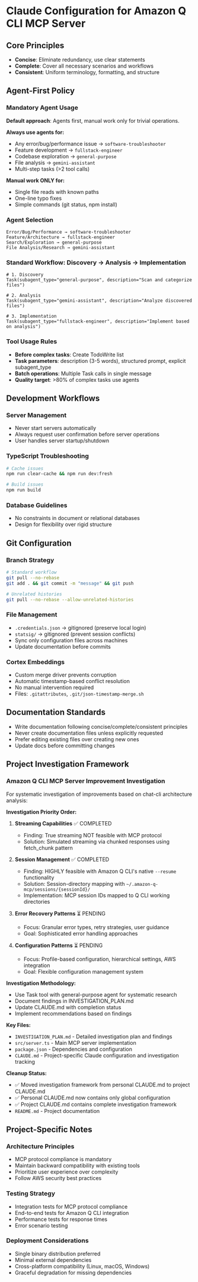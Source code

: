 # Claude Configuration for Amazon Q CLI MCP Server

## Core Principles
- **Concise**: Eliminate redundancy, use clear statements
- **Complete**: Cover all necessary scenarios and workflows  
- **Consistent**: Uniform terminology, formatting, and structure

## Agent-First Policy

### Mandatory Agent Usage
**Default approach**: Agents first, manual work only for trivial operations.

**Always use agents for:**
- Any error/bug/performance issue → `software-troubleshooter`
- Feature development → `fullstack-engineer`
- Codebase exploration → `general-purpose`
- File analysis → `gemini-assistant`
- Multi-step tasks (>2 tool calls)

**Manual work ONLY for:**
- Single file reads with known paths
- One-line typo fixes
- Simple commands (git status, npm install)

### Agent Selection
```
Error/Bug/Performance → software-troubleshooter
Feature/Architecture → fullstack-engineer  
Search/Exploration → general-purpose
File Analysis/Research → gemini-assistant
```

### Standard Workflow: Discovery → Analysis → Implementation
```
# 1. Discovery
Task(subagent_type="general-purpose", description="Scan and categorize files")

# 2. Analysis  
Task(subagent_type="gemini-assistant", description="Analyze discovered files")

# 3. Implementation
Task(subagent_type="fullstack-engineer", description="Implement based on analysis")
```

### Tool Usage Rules
- **Before complex tasks**: Create TodoWrite list
- **Task parameters**: description (3-5 words), structured prompt, explicit subagent_type
- **Batch operations**: Multiple Task calls in single message
- **Quality target**: >80% of complex tasks use agents

## Development Workflows

### Server Management
- Never start servers automatically
- Always request user confirmation before server operations
- User handles server startup/shutdown

### TypeScript Troubleshooting
```bash
# Cache issues
npm run clear-cache && npm run dev:fresh

# Build issues  
npm run build
```

### Database Guidelines
- No constraints in document or relational databases
- Design for flexibility over rigid structure

## Git Configuration

### Branch Strategy
```bash
# Standard workflow
git pull --no-rebase
git add . && git commit -m "message" && git push

# Unrelated histories
git pull --no-rebase --allow-unrelated-histories
```

### File Management
- `.credentials.json` → gitignored (preserve local login)
- `statsig/` → gitignored (prevent session conflicts)
- Sync only configuration files across machines
- Update documentation before commits

### Cortex Embeddings
- Custom merge driver prevents corruption
- Automatic timestamp-based conflict resolution
- No manual intervention required
- Files: `.gitattributes`, `.git/json-timestamp-merge.sh`

## Documentation Standards
- Write documentation following concise/complete/consistent principles
- Never create documentation files unless explicitly requested
- Prefer editing existing files over creating new ones
- Update docs before committing changes

## Project Investigation Framework

### Amazon Q CLI MCP Server Improvement Investigation
For systematic investigation of improvements based on chat-cli architecture analysis:

**Investigation Priority Order:**
1. **Streaming Capabilities** ✅ COMPLETED
   - Finding: True streaming NOT feasible with MCP protocol
   - Solution: Simulated streaming via chunked responses using fetch_chunk pattern

2. **Session Management** ✅ COMPLETED
   - Finding: HIGHLY feasible with Amazon Q CLI's native `--resume` functionality
   - Solution: Session-directory mapping with `~/.amazon-q-mcp/sessions/{sessionId}/`
   - Implementation: MCP session IDs mapped to Q CLI working directories

3. **Error Recovery Patterns** ⏳ PENDING
   - Focus: Granular error types, retry strategies, user guidance
   - Goal: Sophisticated error handling approaches

4. **Configuration Patterns** ⏳ PENDING
   - Focus: Profile-based configuration, hierarchical settings, AWS integration
   - Goal: Flexible configuration management system

**Investigation Methodology:**
- Use Task tool with general-purpose agent for systematic research
- Document findings in INVESTIGATION_PLAN.md
- Update CLAUDE.md with completion status
- Implement recommendations based on findings

**Key Files:**
- `INVESTIGATION_PLAN.md` - Detailed investigation plan and findings
- `src/server.ts` - Main MCP server implementation
- `package.json` - Dependencies and configuration
- `CLAUDE.md` - Project-specific Claude configuration and investigation tracking

**Cleanup Status:**
- ✅ Moved investigation framework from personal CLAUDE.md to project CLAUDE.md
- ✅ Personal CLAUDE.md now contains only global configuration
- ✅ Project CLAUDE.md contains complete investigation framework
- `README.md` - Project documentation

## Project-Specific Notes

### Architecture Principles
- MCP protocol compliance is mandatory
- Maintain backward compatibility with existing tools
- Prioritize user experience over complexity
- Follow AWS security best practices

### Testing Strategy
- Integration tests for MCP protocol compliance
- End-to-end tests for Amazon Q CLI integration
- Performance tests for response times
- Error scenario testing

### Deployment Considerations
- Single binary distribution preferred
- Minimal external dependencies
- Cross-platform compatibility (Linux, macOS, Windows)
- Graceful degradation for missing dependencies